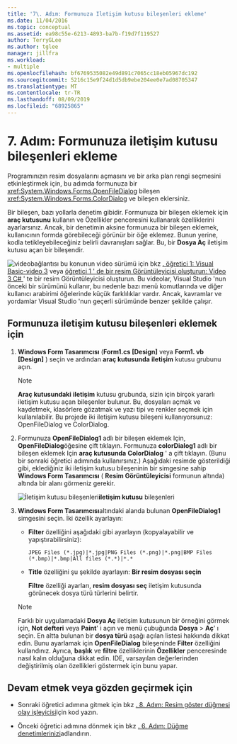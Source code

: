 ```yaml
---
title: '7\. Adım: Formunuza Iletişim kutusu bileşenleri ekleme'
ms.date: 11/04/2016
ms.topic: conceptual
ms.assetid: ea98c55e-6213-4893-ba7b-f19d7f119527
author: TerryGLee
ms.author: tglee
manager: jillfra
ms.workload:
- multiple
ms.openlocfilehash: bf6769535082e49d891c7065cc18eb05967dc192
ms.sourcegitcommit: 5216c15e9f24d1d5db9ebe204ee0e7ad08705347
ms.translationtype: MT
ms.contentlocale: tr-TR
ms.lasthandoff: 08/09/2019
ms.locfileid: "68925865"
---
```

# <a name="step-7-add-dialog-components-to-your-form"></a>7\. Adım: Formunuza iletişim kutusu bileşenleri ekleme
Programınızın resim dosyalarını açmasını ve bir arka plan rengi seçmesini etkinleştirmek için, bu adımda formunuza bir <xref:System.Windows.Forms.OpenFileDialog> bileşen <xref:System.Windows.Forms.ColorDialog> ve bileşen eklersiniz.

Bir bileşen, bazı yollarla denetim gibidir. Formunuza bir bileşen eklemek için **araç kutusunu** kullanın ve Özellikler penceresini kullanarak özelliklerini ayarlarsınız. Ancak, bir denetimin aksine formunuza bir bileşen eklemek, kullanıcının formda görebileceği görünür bir öğe eklemez. Bunun yerine, kodla tetikleyebileceğiniz belirli davranışları sağlar. Bu, bir **Dosya Aç** iletişim kutusu açan bir bileşendir.

![video](../data-tools/media/playvideo.gif)bağlantısı bu konunun video sürümü için bkz [. öğretici 1: Visual Basic-video 3](http://go.microsoft.com/fwlink/?LinkId=205213) veya [öğretici 1 ' de bir resim Görüntüleyicisi oluşturun: Video 3 C# ](http://go.microsoft.com/fwlink/?LinkId=205202)' te bir resim Görüntüleyicisi oluşturun. Bu videolar, Visual Studio 'nun önceki bir sürümünü kullanır, bu nedenle bazı menü komutlarında ve diğer kullanıcı arabirimi öğelerinde küçük farklılıklar vardır. Ancak, kavramlar ve yordamlar Visual Studio 'nun geçerli sürümünde benzer şekilde çalışır.

## <a name="to-add-dialog-components-to-your-form"></a>Formunuza iletişim kutusu bileşenleri eklemek için

1. **Windows Form Tasarımcısı** (**Form1.cs [Design]** veya **Form1. vb [Design]** ) seçin ve ardından **araç kutusunda** **iletişim** kutusu grubunu açın.

    > [!NOTE]
    > **Araç kutusundaki** **iletişim** kutusu grubunda, sizin için birçok yararlı iletişim kutusu açan bileşenler bulunur. Bu, dosyaları açmak ve kaydetmek, klasörlere gözatmak ve yazı tipi ve renkler seçmek için kullanılabilir. Bu projede iki iletişim kutusu bileşeni kullanıyorsunuz: OpenFileDialog ve ColorDialog.

2. Formunuza **OpenFileDialog1** adlı bir bileşen eklemek Için, **OpenFileDialog**öğesine çift tıklayın. Formunuza **colorDialog1** adlı bir bileşen eklemek Için **araç kutusunda** **ColorDialog** ' a çift tıklayın. (Bunu bir sonraki öğretici adımında kullanırsınız.) Aşağıdaki resimde gösterildiği gibi, eklediğiniz iki iletişim kutusu bileşeninin bir simgesine sahip **Windows Form Tasarımcısı** ( **Resim Görüntüleyicisi** formunun altında) altında bir alanı görmeniz gerekir.

     ![İletişim kutusu](../ide/media/express_dialogsadded.png)
bileşenleri**iletişim kutusu** bileşenleri

3. **Windows Form Tasarımcısı**altındaki alanda bulunan **OpenFileDialog1** simgesini seçin. İki özellik ayarlayın:

    - **Filter** özelliğini aşağıdaki gibi ayarlayın (kopyalayabilir ve yapıştırabilirsiniz):

        ```
        JPEG Files (*.jpg)|*.jpg|PNG Files (*.png)|*.png|BMP Files (*.bmp)|*.bmp|All files (*.*)|*.*
        ```

    - **Title** özelliğini şu şekilde ayarlayın: **Bir resim dosyası seçin**

         **Filtre** özelliği ayarları, **resim dosyası seç** iletişim kutusunda görünecek dosya türü türlerini belirtir.

    > [!NOTE]
    > Farklı bir uygulamadaki **Dosya Aç** iletişim kutusunun bir örneğini görmek için, **Not defteri** veya **Paint**' i açın ve menü çubuğunda **Dosya** > **Aç**' ı seçin. En altta bulunan bir **dosya türü** aşağı açılan listesi hakkında dikkat edin. Bunu ayarlamak için **OpenFileDialog** bileşeninde **Filter** özelliğini kullandınız. Ayrıca, **başlık** ve **filtre** özelliklerinin **Özellikler** penceresinde nasıl kalın olduğuna dikkat edin. IDE, varsayılan değerlerinden değiştirilmiş olan özellikleri göstermek için bunu yapar.

## <a name="to-continue-or-review"></a>Devam etmek veya gözden geçirmek için

- Sonraki öğretici adımına gitmek için bkz [. 8. Adım: Resim göster düğmesi olay işleyicisi](../ide/step-8-write-code-for-the-show-a-picture-button-event-handler.md)için kod yazın.

- Önceki öğretici adımına dönmek için bkz [. 6. Adım: Düğme denetimlerinizi](../ide/step-6-name-your-button-controls.md)adlandırın.
